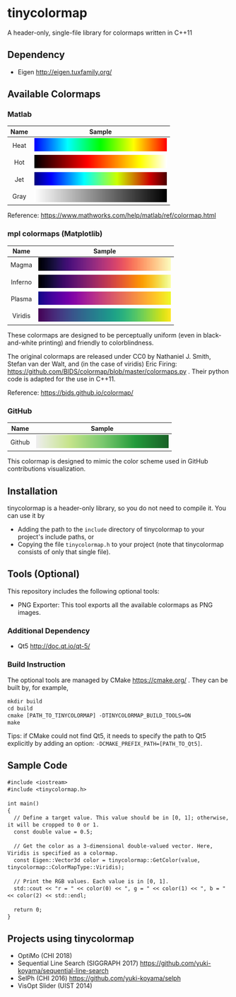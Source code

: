 # tinycolormap
A header-only, single-file library for colormaps written in C++11

## Dependency

- Eigen http://eigen.tuxfamily.org/

## Available Colormaps

### Matlab

| Name     | Sample                         |
|:--------:|:------------------------------:|
| Heat     | ![](docs/samples/Heat.png)     |
| Hot      | ![](docs/samples/Hot.png)      |
| Jet      | ![](docs/samples/Jet.png)      |
| Gray     | ![](docs/samples/Gray.png)     |

Reference: https://www.mathworks.com/help/matlab/ref/colormap.html

### mpl colormaps (Matplotlib)

| Name     | Sample                         |
|:--------:|:------------------------------:|
| Magma    | ![](docs/samples/Magma.png)    |
| Inferno  | ![](docs/samples/Inferno.png)  |
| Plasma   | ![](docs/samples/Plasma.png)   |
| Viridis  | ![](docs/samples/Viridis.png)  |

These colormaps are designed to be perceptually uniform (even in black-and-white printing) and friendly to colorblindness.

The original colormaps are released under CC0 by Nathaniel J. Smith, Stefan van der Walt, and (in the case of viridis) Eric Firing: https://github.com/BIDS/colormap/blob/master/colormaps.py . Their python code is adapted for the use in C++11.

Reference: https://bids.github.io/colormap/

### GitHub

| Name     | Sample                         |
|:--------:|:------------------------------:|
| Github   | ![](docs/samples/Github.png)   |

This colormap is designed to mimic the color scheme used in GitHub contributions visualization.

## Installation

tinycolormap is a header-only library, so you do not need to compile it. You can use it by 
- Adding the path to the `include` directory of tinycolormap to your project's include paths, or
- Copying the file `tinycolormap.h` to your project (note that tinycolormap consists of only that single file).

## Tools (Optional)

This repository includes the following optional tools: 
- PNG Exporter: This tool exports all the available colormaps as PNG images.

### Additional Dependency

- Qt5 http://doc.qt.io/qt-5/

### Build Instruction

The optional tools are managed by CMake https://cmake.org/ . They can be built by, for example, 
```
mkdir build
cd build
cmake [PATH_TO_TINYCOLORMAP] -DTINYCOLORMAP_BUILD_TOOLS=ON
make
```

Tips: if CMake could not find Qt5, it needs to specify the path to Qt5 explicitly by adding an option: `-DCMAKE_PREFIX_PATH=[PATH_TO_Qt5]`.

## Sample Code

```
#include <iostream>
#include <tinycolormap.h>

int main()
{
  // Define a target value. This value should be in [0, 1]; otherwise, it will be cropped to 0 or 1.
  const double value = 0.5;
  
  // Get the color as a 3-dimensional double-valued vector. Here, Viridis is specified as a colormap.
  const Eigen::Vector3d color = tinycolormap::GetColor(value, tinycolormap::ColorMapType::Viridis);
  
  // Print the RGB values. Each value is in [0, 1].
  std::cout << "r = " << color(0) << ", g = " << color(1) << ", b = " << color(2) << std::endl;
  
  return 0;
}
```

## Projects using tinycolormap

- OptiMo (CHI 2018)
- Sequential Line Search (SIGGRAPH 2017) https://github.com/yuki-koyama/sequential-line-search
- SelPh (CHI 2016) https://github.com/yuki-koyama/selph
- VisOpt Slider (UIST 2014)
